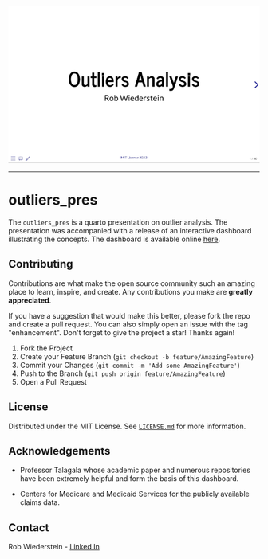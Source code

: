 
<p align="center">
<a href="https://robwiederstein.github.io/outliers_pres/"><img src="./img/home_page.png" width=600 /></a>
</p>

---

# outliers_pres

The `outliers_pres` is a quarto presentation on outlier analysis. The presentation was accompanied with a release of an interactive dashboard illustrating the concepts.  The dashboard is available online [here](https://rob-wiederstein.shinyapps.io/outliers_dash/).

## Contributing

Contributions are what make the open source community such an amazing place to learn, inspire, and create. Any contributions you make are **greatly appreciated**.

If you have a suggestion that would make this better, please fork the repo and create a pull request. You can also simply open an issue with the tag "enhancement".
Don't forget to give the project a star! Thanks again!

1. Fork the Project
2. Create your Feature Branch (`git checkout -b feature/AmazingFeature`)
3. Commit your Changes (`git commit -m 'Add some AmazingFeature'`)
4. Push to the Branch (`git push origin feature/AmazingFeature`)
5. Open a Pull Request

## License 

Distributed under the MIT License. See [`LICENSE.md`]("https://github.com/RobWiederstein/outliers_pres/blob/main/LICENSE.md") for more information.

## Acknowledgements

- Professor Talagala whose academic paper and numerous repositories have been extremely helpful and form the basis of this dashboard.

- Centers for Medicare and Medicaid Services for the publicly available claims data.

## Contact

Rob Wiederstein - [Linked In](https://www.linkedin.com/in/rob-wiederstein-797553138/)

